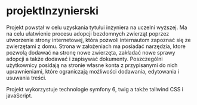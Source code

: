 # projektInzynierski
Projekt powstał w celu uzyskania tytułui inżyniera na uczelni wyższej. 
Ma na celu ułatwienie procesu adopcji bezdomnych zwierząt poprzez utworzenie strony internetowej, która pozwoli internautom zapoznać się ze zwierzętami z domu. 
Strona w założeniach ma posiadać narzędzia, ktore pozwolą dodawać na stronę nowe zwierzęta, zakładać nowe sprawy adopcji a także dodawać i zapisywać dokumenty. 
Poszczególni użytkownicy posidają na stronie własne konta z przypisanymi do nich uprawnieniami, które ograniczają możliwości dodawania, edytowania i usuwania treści.

Projekt wykorzystuje technologie symfony 6, twig a także tailwind CSS i javaScript. 
